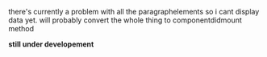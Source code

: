 there's currently a problem with all the paragraphelements so i cant display data yet.
will probably convert the whole thing to componentdidmount method
  
**still under developement**  
